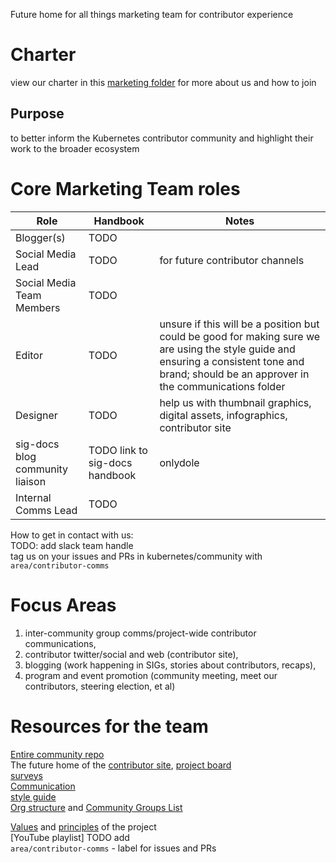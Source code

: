 Future home for all things marketing team for contributor experience

# Charter
view our charter in this [marketing folder] for more about us and how to join

## Purpose  
to better inform the Kubernetes contributor community and highlight their work to
the broader ecosystem

# Core Marketing Team roles

| Role | Handbook | Notes |
| --- | --- | --- |
| Blogger(s) | TODO | |
| Social Media Lead | TODO | for future contributor channels |
| Social Media Team Members | TODO | |
| Editor | TODO | unsure if this will be a position but could be good for making sure we are using the style guide and ensuring a consistent tone and brand; should be an approver in the communications folder |
| Designer | TODO | help us with thumbnail graphics, digital assets, infographics, contributor site |
| sig-docs blog community liaison | TODO link to sig-docs handbook | onlydole |
| Internal Comms Lead | TODO | |  


How to get in contact with us:  
TODO: add slack team handle  
tag us on your issues and PRs in kubernetes/community with `area/contributor-comms`

# Focus Areas  
1.  inter-community group comms/project-wide contributor communications,   
2.  contributor twitter/social and web (contributor site),   
3.  blogging (work happening in SIGs, stories about contributors, recaps),  
4.  program and event promotion (community meeting, meet our contributors, steering
  election, et al)  

# Resources for the team
[Entire community repo]  
The future home of the [contributor site], [project board]  
[surveys]  
[Communication]  
[style guide]  
[Org structure] and [Community Groups List]

[Values] and [principles] of the project  
[YouTube playlist] TODO add  
`area/contributor-comms` - label for issues and PRs  


[contributor site]: https://github.com/kubernetes-sigs/contributor-site
[project board]: https://github.com/orgs/kubernetes-sigs/projects/3
[surveys]: https://github.com/kubernetes/community/tree/master/sig-contributor-experience
[Communication]: https://github.com/kubernetes/community/tree/master/communication
[style guide]: https://git.k8s.io/community/contributors/guide/style-guide.md
[Org structure]: https://github.com/kubernetes/community/blob/master/governance.md
[Community Groups List]: https://github.com/kubernetes/community/blob/master/sig-list.md
[Values]: https://github.com/kubernetes/community/blob/master/values.md
[principles]: https://github.com/kubernetes/community/blob/master/governance.md#principles
[Entire community repo]: https://github.com/kubernetes/community
[marketing folder]:  https://github.com/kubernetes/community/blob/master/communication/marketing-team/CHARTER.md
